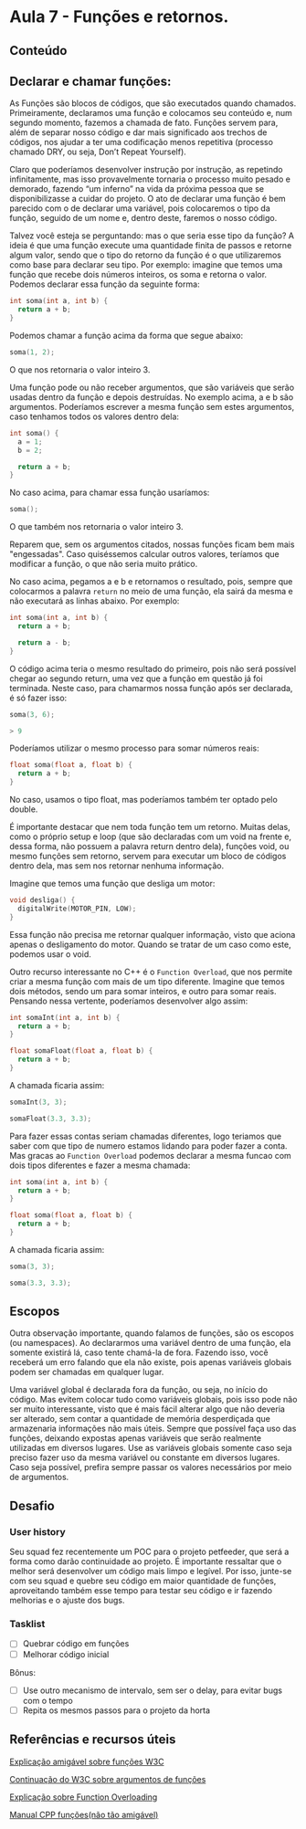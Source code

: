 # Aula 7 - Funções e retornos.


## Conteúdo

## Declarar e chamar funções:

As Funções são blocos de códigos, que são executados quando chamados. Primeiramente, declaramos uma função e colocamos seu conteúdo e, num segundo momento, fazemos a chamada de fato. Funções servem para, além de separar nosso código e dar mais significado aos trechos de códigos, nos ajudar a ter uma codificação menos repetitiva (processo chamado DRY, ou seja, Don’t Repeat Yourself).

Claro que poderíamos desenvolver instrução por instrução, as repetindo infinitamente, mas isso provavelmente tornaria o processo muito pesado e demorado, fazendo “um inferno” na vida da próxima pessoa que se disponibilizasse a cuidar do projeto. O ato de declarar uma função é bem parecido com o de declarar uma variável, pois colocaremos o tipo da função, seguido de um nome e, dentro deste, faremos o nosso código.

Talvez você esteja se perguntando: mas o que seria esse tipo da função? A ideia é que uma função execute uma quantidade finita de passos e retorne algum valor, sendo que o tipo do retorno da função é o que utilizaremos como base para declarar seu tipo. Por exemplo: imagine que temos uma função que recebe dois números inteiros, os soma e retorna o valor. Podemos declarar essa função da seguinte forma:

```cpp
int soma(int a, int b) {
  return a + b;
}
```

Podemos chamar a função acima da forma que segue abaixo:

```cpp
soma(1, 2);
```

O que nos retornaria o valor inteiro 3.

Uma função pode ou não receber argumentos, que são variáveis que serão usadas dentro da função e depois destruídas. No exemplo acima, a e b são argumentos. Poderíamos escrever a mesma função sem estes argumentos, caso tenhamos todos os valores dentro dela:

```cpp
int soma() {
  a = 1;
  b = 2;

  return a + b;
}
```

No caso acima, para chamar essa função usaríamos:

```cpp
soma();
```
O que também nos retornaria o valor inteiro 3.

Reparem que, sem os argumentos citados, nossas funções ficam bem mais "engessadas". Caso quiséssemos calcular outros valores, teríamos que modificar a função, o que não seria muito prático.

No caso acima, pegamos a e b e retornamos o resultado, pois, sempre que colocarmos a palavra `return` no meio de uma função, ela sairá da mesma e não executará as linhas abaixo. Por exemplo:

```cpp
int soma(int a, int b) {
  return a + b;

  return a - b;
}
```

O código acima teria o mesmo resultado do primeiro, pois não será possível chegar ao segundo return, uma vez que a função em questão já foi terminada. Neste caso, para chamarmos nossa função após ser declarada, é só fazer isso:

```cpp
soma(3, 6);

> 9
```

Poderíamos utilizar o mesmo processo para somar números reais:

```cpp
float soma(float a, float b) {
  return a + b;
}
```

No caso, usamos o tipo float, mas poderíamos também ter optado pelo double.

É importante destacar que nem toda função tem um retorno. Muitas delas, como o próprio setup e loop (que são declaradas com um void na frente e, dessa forma, não possuem a palavra return dentro dela), funções void, ou mesmo funções sem retorno, servem para executar um bloco de códigos dentro dela, mas sem nos retornar nenhuma informação.

Imagine que temos uma função que desliga um motor:

```cpp
void desliga() {
  digitalWrite(MOTOR_PIN, LOW);
}
```

Essa função não precisa me retornar qualquer informação, visto que aciona apenas o desligamento do motor. Quando se tratar de um caso como este, podemos usar o void.

Outro recurso interessante no C++ é o `Function Overload`, que nos permite criar a mesma função com mais de um tipo diferente. Imagine que temos dois métodos, sendo um para somar inteiros, e outro para somar reais. Pensando nessa vertente, poderíamos desenvolver algo assim:

```cpp
int somaInt(int a, int b) {
  return a + b;
}

float somaFloat(float a, float b) {
  return a + b;
}
```

A chamada ficaria assim:

```cpp
somaInt(3, 3);

somaFloat(3.3, 3.3);
```

Para fazer essas contas seriam chamadas diferentes, logo teriamos que saber com que tipo de numero estamos lidando para poder fazer a conta. Mas gracas ao `Function Overload` podemos declarar a mesma funcao com dois tipos diferentes e fazer a mesma chamada:

```cpp
int soma(int a, int b) {
  return a + b;
}

float soma(float a, float b) {
  return a + b;
}
```

A chamada ficaria assim:

```cpp
soma(3, 3);

soma(3.3, 3.3);
```


## Escopos

Outra observação importante, quando falamos de funções, são os escopos (ou namespaces). Ao declararmos uma variável dentro de uma função, ela somente existirá lá, caso tente chamá-la de fora. Fazendo isso, você receberá um erro falando que ela não existe, pois apenas variáveis globais podem ser chamadas em qualquer lugar.

Uma variável global é declarada fora da função, ou seja, no início do código. Mas evitem colocar tudo como variáveis globais, pois isso pode não ser  muito interessante, visto que é mais fácil alterar algo que não deveria ser alterado, sem contar a quantidade de memória desperdiçada que armazenaria informações não mais úteis. Sempre que possível faça uso das funções, deixando expostas apenas variáveis que serão realmente utilizadas em diversos lugares. Use as variáveis globais somente caso seja preciso fazer uso da mesma variável ou constante em diversos lugares. Caso seja possível, prefira sempre passar os valores necessários por meio de argumentos.


## Desafio

### User history

Seu squad fez recentemente um POC para o projeto petfeeder, que será a forma como darão continuidade ao projeto. É importante ressaltar que o melhor será desenvolver um código mais limpo e legível. Por isso, junte-se com seu squad e quebre seu código em maior quantidade de funções, aproveitando também esse tempo para testar seu código e ir fazendo melhorias e o ajuste dos bugs.

### Tasklist

* [ ] Quebrar código em funções
* [ ] Melhorar código inicial

Bônus:

* [ ] Use outro mecanismo de intervalo, sem ser o delay, para evitar bugs com o tempo
* [ ] Repita os mesmos passos para o projeto da horta

## Referências e recursos úteis

[Explicação amigável sobre funções W3C](https://www.w3schools.com/cpp/cpp_functions.asp)

[Continuação do W3C sobre argumentos de funções](https://www.w3schools.com/cpp/cpp_function_param.asp)

[Explicação sobre Function Overloading](https://www.w3schools.com/cpp/cpp_function_overloading.asp)

[Manual CPP funções(não tão amigável)](http://www.cplusplus.com/doc/tutorial/functions/)
